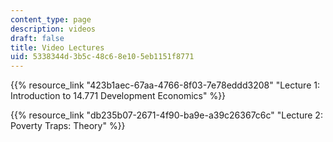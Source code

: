 ```yaml
---
content_type: page
description: videos
draft: false
title: Video Lectures
uid: 5338344d-3b5c-48c6-8e10-5eb1151f8771
---
```

{{% resource_link "423b1aec-67aa-4766-8f03-7e78eddd3208" "Lecture 1: Introduction to 14.771 Development Economics" %}}

{{% resource_link "db235b07-2671-4f90-ba9e-a39c26367c6c" "Lecture 2: Poverty Traps: Theory" %}}